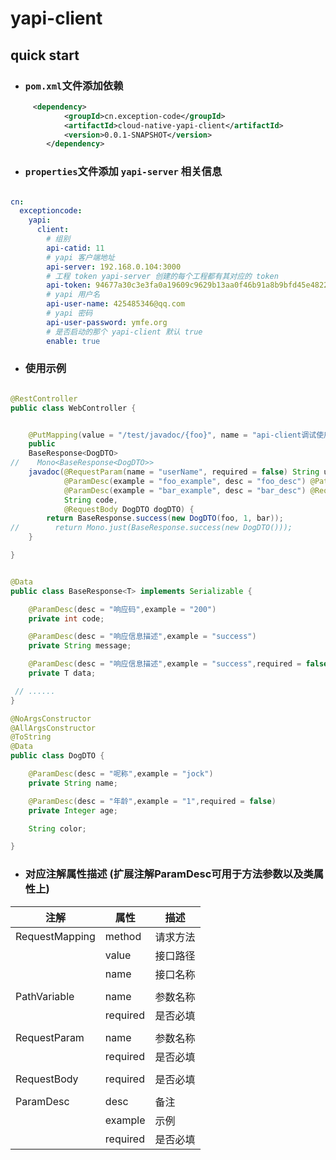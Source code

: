 # yapi-client

## quick start

- ### `pom.xml`文件添加依赖
```xml
     <dependency>
            <groupId>cn.exception-code</groupId>
            <artifactId>cloud-native-yapi-client</artifactId>
            <version>0.0.1-SNAPSHOT</version>
        </dependency>

```
- ### `properties`文件添加 `yapi-server` 相关信息

```yaml

cn:
  exceptioncode:
    yapi:
      client:
        # 组别
        api-catid: 11
        # yapi 客户端地址
        api-server: 192.168.0.104:3000
        # 工程 token yapi-server 创建的每个工程都有其对应的 token
        api-token: 94677a30c3e3fa0a19609c9629b13aa0f46b91a8b9bfd45e482235751d615b22
        # yapi 用户名
        api-user-name: 425485346@qq.com
        # yapi 密码
        api-user-password: ymfe.org
        # 是否启动的那个 yapi-client 默认 true
        enable: true

```
- ### 使用示例
```java

@RestController
public class WebController {


    @PutMapping(value = "/test/javadoc/{foo}", name = "api-client调试使用接口")
    public
    BaseResponse<DogDTO>
//    Mono<BaseResponse<DogDTO>>
    javadoc(@RequestParam(name = "userName", required = false) String userName,
            @ParamDesc(example = "foo_example", desc = "foo_desc") @PathVariable(name = "foo") String foo,
            @ParamDesc(example = "bar_example", desc = "bar_desc") @RequestParam(name = "bar", required = false) String bar,
            String code,
            @RequestBody DogDTO dogDTO) {
        return BaseResponse.success(new DogDTO(foo, 1, bar));
//        return Mono.just(BaseResponse.success(new DogDTO()));
    }

}


@Data
public class BaseResponse<T> implements Serializable {

    @ParamDesc(desc = "响应码",example = "200")
    private int code;

    @ParamDesc(desc = "响应信息描述",example = "success")
    private String message;

    @ParamDesc(desc = "响应信息描述",example = "success",required = false)
    private T data;

 // ......
}

@NoArgsConstructor
@AllArgsConstructor
@ToString
@Data
public class DogDTO {

    @ParamDesc(desc = "呢称",example = "jock")
    private String name;

    @ParamDesc(desc = "年龄",example = "1",required = false)
    private Integer age;

    String color;

}

```
- ### 对应注解属性描述 (扩展注解ParamDesc可用于方法参数以及类属性上)

| 注解           | 属性     | 描述     |
| -------- | -------- | -------- |
| RequestMapping | method   | 请求方法 |
|                | value    | 接口路径 |
|                | name     | 接口名称 |
|                |          |          |
| PathVariable   | name     | 参数名称 |
|                | required | 是否必填 |
|                |          |          |
| RequestParam   | name     | 参数名称 |
|                | required | 是否必填 |
|                |          |          |
| RequestBody    | required | 是否必填 |
|                |          |          |
| ParamDesc      | desc     | 备注     |
|                | example  | 示例     |
|                | required | 是否必填 |

